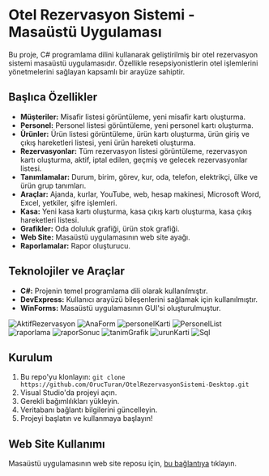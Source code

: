 # Otel Rezervasyon Sistemi - Masaüstü Uygulaması

Bu proje, C# programlama dilini kullanarak geliştirilmiş bir otel rezervasyon sistemi masaüstü uygulamasıdır. Özellikle resepsiyonistlerin otel işlemlerini yönetmelerini sağlayan kapsamlı bir arayüze sahiptir.

## Başlıca Özellikler

- **Müşteriler:** Misafir listesi görüntüleme, yeni misafir kartı oluşturma.
- **Personel:** Personel listesi görüntüleme, yeni personel kartı oluşturma.
- **Ürünler:** Ürün listesi görüntüleme, ürün kartı oluşturma, ürün giriş ve çıkış hareketleri listesi, yeni ürün hareketi oluşturma.
- **Rezervasyonlar:** Tüm rezervasyon listesi görüntüleme, rezervasyon kartı oluşturma, aktif, iptal edilen, geçmiş ve gelecek rezervasyonlar listesi.
- **Tanımlamalar:** Durum, birim, görev, kur, oda, telefon, elektrikçi, ülke ve ürün grup tanımları.
- **Araçlar:** Ajanda, kurlar, YouTube, web, hesap makinesi, Microsoft Word, Excel, yetkiler, şifre işlemleri.
- **Kasa:** Yeni kasa kartı oluşturma, kasa çıkış kartı oluşturma, kasa çıkış hareketleri listesi.
- **Grafikler:** Oda doluluk grafiği, ürün stok grafiği.
- **Web Site:** Masaüstü uygulamasının web site ayağı.
- **Raporlamalar:** Rapor oluşturucu.

## Teknolojiler ve Araçlar

- **C#:** Projenin temel programlama dili olarak kullanılmıştır.
- **DevExpress:** Kullanıcı arayüzü bileşenlerini sağlamak için kullanılmıştır.
- **WinForms:** Masaüstü uygulamasının GUI'si oluşturulmuştur.

![AktifRezervasyon](https://github.com/OrucTuran/OtelRezervasyonSistemi-Web/assets/35014993/050df7df-0382-4739-b6f5-592eeb99783e)
![AnaForm](https://github.com/OrucTuran/OtelRezervasyonSistemi-Web/assets/35014993/27404ffe-92a2-454f-8b4f-3c5b05f0dcb7)
![personelKarti](https://github.com/OrucTuran/OtelRezervasyonSistemi-Web/assets/35014993/84450451-9255-4ff5-afdb-e0d7fd75c0f4)
![PersonelList](https://github.com/OrucTuran/OtelRezervasyonSistemi-Web/assets/35014993/c78f8404-9988-43fe-bee9-b56e87317d2f)
![raporlama](https://github.com/OrucTuran/OtelRezervasyonSistemi-Web/assets/35014993/bd42446b-db93-4b3f-949f-1f60ca0c08c7)
![raporSonuc](https://github.com/OrucTuran/OtelRezervasyonSistemi-Web/assets/35014993/2dce23d6-c90c-439a-84a8-11b26a0e9a8f)
![tanimGrafik](https://github.com/OrucTuran/OtelRezervasyonSistemi-Web/assets/35014993/eec7eefb-a852-4b73-bfbb-72640a339fb6)
![urunKarti](https://github.com/OrucTuran/OtelRezervasyonSistemi-Web/assets/35014993/989b676b-f016-4643-badc-ae7748e4583d)
![Sql](https://github.com/OrucTuran/OtelRezervasyonSistemi-Web/assets/35014993/8e3fc902-30f6-4a09-abc3-f15e5ca85e1c)

## Kurulum

1. Bu repo'yu klonlayın: `git clone https://github.com/OrucTuran/OtelRezervasyonSistemi-Desktop.git`
2. Visual Studio'da projeyi açın.
3. Gerekli bağımlılıkları yükleyin.
4. Veritabanı bağlantı bilgilerini güncelleyin.
5. Projeyi başlatın ve kullanmaya başlayın!

## Web Site Kullanımı

Masaüstü uygulamasının web site reposu için, [bu bağlantıya](https://github.com/OrucTuran/OtelRezervasyonSistemi-Web.git) tıklayın.
